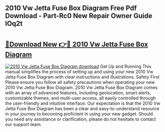 ## 2010 Vw Jetta Fuse Box Diagram Free Pdf Download - Part-Rc0 New Repair Owner Guide lOq2t

# <h2><a href="http://dfhmxxb.blite.top/?on=2010+Vw+Jetta+Fuse+Box+Diagram">🔗Download New 👉🔴 2010 Vw Jetta Fuse Box Diagram</a></h2>

[![2010 Vw Jetta Fuse Box Diagram download](https://i.imgur.com/lujVjoI.png)](http://dfhmxxb.blite.top/?on=2010+Vw+Jetta+Fuse+Box+Diagram)
Get Up and Running This manual simplifies the process of setting up and using your new 2010 Vw Jetta Fuse Box Diagram with clear instructions and illustrations. Safety First Please ensure you follow all safety precautions when operating your new 2010 Vw Jetta Fuse Box Diagram. 2010 Vw Jetta Fuse Box Diagram comes with an array of advanced features, including geolocation, smart alerts, customizable themes, and multi-user access, all easily controlled through the user-friendly and intuitive interface. Our expectation is that the 2010 Vw Jetta Fuse Box Diagram has been a clear and easy-to-understand resource in your journey to becoming proficient in using your new gadget. Should you need any assistance or clarification, please do not hesitate to contact our support team.
